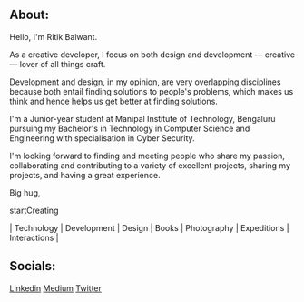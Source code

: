 <!-- ******************************************************************* BANNER IMAGE ************************************************************* -->

<!-- <img src="https://github.com/ritikbalwant/ritikbalwant/blob/6d5e383edc93991194392766927356d962d41872/Source/COMP%20Github%20README.md%20Banner%20FINAL.png" width="100%" > -->

<!-- ************************************************************************ ABOUT ME ********************************************************** -->
## About:

Hello, I'm Ritik Balwant. <br>

As a creative developer, I focus on both design and development — creative — lover of all things craft. <br>

Development and design, in my opinion, are very overlapping disciplines because both entail finding solutions to people's problems, which makes us think and hence helps us get better at finding solutions. <br>

I'm a Junior-year student at Manipal Institute of Technology, Bengaluru pursuing my Bachelor's in Technology in Computer Science and Engineering with specialisation in Cyber Security. <br>

I'm looking forward to finding and meeting people who share my passion, collaborating and contributing to a variety of excellent projects, sharing my projects, and having a great experience. <br>

Big hug,

startCreating

| Technology | Development | Design | Books | Photography | Expeditions | Interactions |

<!-- *********************************************************************** LINKS ************************************************************ -->

## Socials:
[Linkedin](www.linkedin.com/in/ritikbalwant)<tab>
[Medium](https://medium.com/@ritikbalwant) <tab>
[Twitter](https://twitter.com/RitikBalwant) <tab>
<!-- [Instagram](https://www.instagram.com/ritikbalwant129) -->


<!-- 
## Tech Course Reflections
<a href="https://github.com/ritikbalwant/1.Open.Source.Software.Development.methods">Open Source Software Development Methods</a> 4th Jan '23 (6 min read) <br>
<a href="https://github.com/ritikbalwant/2.Version.Control.git">Version Control</a> 6th May '23 (10 min read) <br> -->


<!-- ******************************************************************** PROJECTS *************************************************************** -->
<!-- ## A glimpse of projects I've worked on:
<span><img src="https://github.com/ritikbalwant/ritikbalwant/blob/6f54b8b433edd782affe692fdc7515994829f2f6/Source/COMP%20Github%20project%20glimpse%201.png" width="49.7%" >  <img src="https://github.com/ritikbalwant/ritikbalwant/blob/372688d8d2cd5f0dbab8c46663b860476724c563/Source/COMP%20Github%20project%20glimpse%202.png" width="49.7%" ></span> -->

<!-- 
## Project repo:
Dynamic Island Music <a href=""> in dev </a> <br>
LabMatrix <a href=""> in dev </a> <br>
N-Clone <a href=""> in dev </a> -->

<!-- ************************************************************** GITHUB STATS *************************************************************** -->
 <!--
          
<h3> My Github Stats: </h3>

 <p><img align="center" src="https://github-readme-streak-stats.herokuapp.com/?user=ritikbalwant&count_private=true" alt="ritikbalwant" /></p> 
          
  ![Ritik Balwant's GitHub stats](https://github-readme-stats.vercel.app/api?username=ritikbalwant&hide=contribs,issues&count_private=true)  -->
  
 <!-- ************************************************************* EXTRA TOOLS **************************************************************** -->

<!-- ![](https://visitor-badge.laobi.icu/badge?page_id=ritikbalwant.ritikbalwant) -->
<!-- ![Top Langs](https://github-readme-stats.vercel.app/api/top-langs/?username=ritikbalwant) -->
